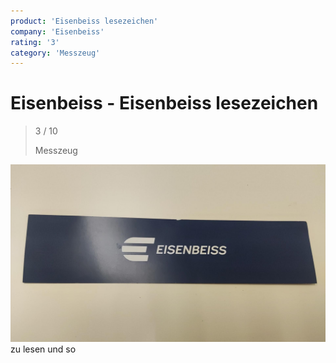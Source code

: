 ```yaml
---
product: 'Eisenbeiss lesezeichen'
company: 'Eisenbeiss'
rating: '3'
category: 'Messzeug'
---
```


# Eisenbeiss - Eisenbeiss lesezeichen
>
> 3 / 10
>
> Messzeug

![Eisenbeiss lesezeichen](./assets/eisenbeiss-eisenbeiss-lesezeichen-cf2adaaa-d11e-4745-9ad2-df5298e3b8af.jpg)
zu lesen und so
